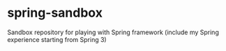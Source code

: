 # spring-sandbox
Sandbox repository for playing with Spring framework (include my Spring experience starting from Spring 3)
